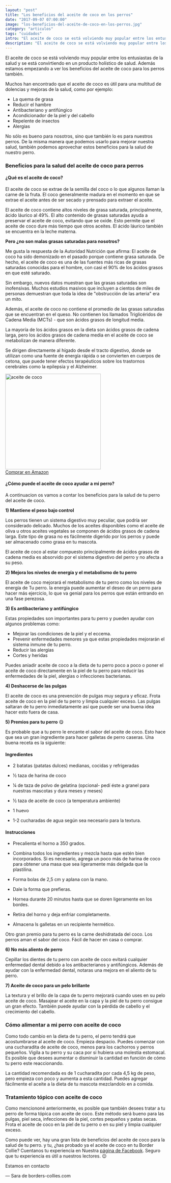 ```yaml
---
layout: "post"
title: "Los beneficios del aceite de coco en los perros"
date: "2017-09-07 07:00:00"
image: "los-beneficios-del-aceite-de-coco-en-los-perros.jpg"
category: "articulos"
tags: "cuidados"
intro: "El aceite de coco se está volviendo muy popular entre los entusiastas de la salud y se está convirtiendo en un producto holístico de salud."
description: "El aceite de coco se está volviendo muy popular entre los entusiastas de la salud y se está convirtiendo en un producto holístico de salud."
---
```


El aceite de coco se está volviendo muy popular entre los entusiastas de la salud y se está convirtiendo en un producto holístico de salud. Además estamos empezando a ver los beneficios del aceite de coco para los perros también.

Muchos han encontrado que el aceite de coco es útil para una multitud de dolencias y mejoras de la salud, como por ejemplo:

- La quema de grasa
- Reducir el hambre
- Antibacteriano y antifúngico
- Acondicionador de la piel y del cabello
- Repelente de insectos
- Alergias

No sólo es bueno para nosotros, sino que también lo es para nuestros perros. De la misma manera que podemos usarlo para mejorar nuestra salud, también podemos aprovechar estos beneficios para la salud de nuestro perro.

### Beneficios para la salud del aceite de coco para perros

#### ¿Qué es el aceite de coco?

El aceite de coco se extrae de la semilla del coco o lo que algunos llaman la carne de la fruta. El coco generalmente madura en el momento en que se extrae el aceite antes de ser secado y prensado para extraer el aceite.

El aceite de coco contiene altos niveles de grasa saturada, principalmente, ácido láurico al 49%. El alto contenido de grasas saturadas ayuda a preservar el aceite de coco, evitando que se oxide. Esto permite que el aceite de coco dure más tiempo que otros aceites. El ácido láurico también se encuentra en la leche materna.

**Pero ¿no son malas grasas saturadas para nosotros?**

Me gusta la respuesta de la Autoridad Nutrición que afirma: El aceite de coco ha sido demonizado en el pasado porque contiene grasa saturada. De hecho, el aceite de coco es una de las fuentes más ricas de grasas saturadas conocidas para el hombre, con casi el 90% de los ácidos grasos en que esté saturado.

Sin embargo, nuevos datos muestran que las grasas saturadas son inofensivas. Muchos estudios masivos que incluyen a cientos de miles de personas demuestran que toda la idea de "obstrucción de las arteria" era un mito.

Además, el aceite de coco no contiene el promedio de las grasas saturadas que se encuentran en el queso. No contienen los llamados Triglicéridos de Cadena Media (MCTs) - que son ácidos grasos de longitud media.

La mayoría de los ácidos grasos en la dieta son ácidos grasos de cadena larga, pero los ácidos grasos de cadena media en el aceite de coco se metabolizan de manera diferente.

Se dirigen directamente al hígado desde el tracto digestivo, donde se utilizan como una fuente de energía rápida o se convierten en cuerpos de cetona, que puede tener efectos terapéuticos sobre los trastornos cerebrales como la epilepsia y el Alzheimer.

<div class="text-center">
  <img src="{{ site.url }}/assets/img/productos/aceite-de-coco.jpg" width="300" height="auto" alt="aceite de coco"><br>
  <a class="button" href="https://www.amazon.es/NAturseed-Extracci%C3%B3n-Deportistas-Suplemento-Alimenticio/dp/B01H0B3G5W/ref=as_li_ss_tl?_encoding=UTF8&psc=1&refRID=J5T4E7MBN31TJYPVMFDV&linkCode=ll1&tag=bordecolli06-21&linkId=9d7b07de112726e4508f7b5788948c86">Comprar en Amazon</a><br>
</div>

#### ¿Cómo puede el aceite de coco ayudar a mi perro?

A continuacion os vamos a contar los beneficios para la salud de tu perro del aceite de coco.

**1) Mantiene el peso bajo control**

Los perros tienen un sistema digestivo muy peculiar, que podría ser considerado delicado. Muchos de los aceites disponibles como el aceite de oliva u otros aceites vegetales se componen de ácidos grasos de cadena larga. Este tipo de grasa no es fácilmente digerido por los perros y puede ser almacenado como grasa en tu mascota.

El aceite de coco al estar compuesto principalmente de ácidos grasos de cadena media es absorvido por el sistema digestivo del perro y no afecta a su peso.

**2) Mejora los niveles de energía y el metabolismo de tu perro**

El aceite de coco mejorará el metabolismo de tu perro como los niveles de energía de Tu perro. la energía puede aumentar el deseo de un perro para hacer más ejercicio, lo que va genial para los perros que están entrando en una fase perezosa.

**3) Es antibacteriano y antifúngico**

Estas propiedades son importantes para tu perro y pueden ayudar con algunos problemas como:
- Mejorar las condiciones de la piel y el eccema.
- Prevenir enfermedades menores ya que estas propiedades mejorarán el sistema inmune de tu perro.
- Reducir las alergias
- Cortes y heridas

Puedes aniadir aceite de coco a la dieta de tu perro poco a poco o poner el aceite de coco directamente en la piel de tu perro para reducir las enfermedades de la piel, alergias o infecciones bacterianas.

**4) Deshacerse de las pulgas**

El aceite de coco es una prevención de pulgas muy segura y eficaz.
Frota aceite de coco en la piel de tu perro y limpia cualquier exceso. Las pulgas saltaran de tu perro inmediatamente así que puede ser una buena idea hacer esto fuera de casa.

**5) Premios para tu perro** 😋

Es probable que a tu perro le encante el sabor del aceite de coco. Esto hace que sea un gran ingrediente para hacer galletas de perro caseras. Una buena receta es la siguiente:

#### Ingredientes

- 2 batatas (patatas dulces) medianas, cocidas y refrigeradas

- ½ taza de harina de coco

- ¼ de taza de polvo de gelatina (opcional- pedí éste a granel para nuestras mascotas y dura meses y meses)

- ½ taza de aceite de coco (a temperatura ambiente)

- 1 huevo

- 1-2 cucharadas de agua según sea necesario para la textura.

#### Instrucciones

- Precalienta el horno a 350 grados.

- Combina todos los ingredientes y mezcla hasta que estén bien incorporados. Si es necesario, agrega un poco más de harina de coco para obtener una masa que sea ligeramente más delgada que la plastilina.

- Forma bolas de 2,5 cm y aplana con la mano.

- Dale la forma que prefieras.

- Hornea durante 20 minutos hasta que se doren ligeramente en los bordes.

- Retira del horno y deja enfriar completamente.

- Almacena ls galletas en un recipiente hermético.

Otro gran premio para tu perro es la carne deshidratada del coco. Los perros aman el sabor del coco.
Fácil de hacer en casa o comprar.

**6) No más aliento de perro**

Cepillar los dientes de tu perro con aceite de coco evitará cualquier enfermedad dental debido a los antibacterianos y antifúngicos. Además de ayudar con la enfermedad dental, notaras una mejora en el aliento de tu perro.

**7) Aceite de coco para un pelo brillante**

La textura y el brillo de la capa de tu perro mejorará cuando uses en su pelo aceite de coco. Masajear el aceite en la capa y la piel de tu perro consigue un gran efecto. También puede ayudar con la pérdida de cabello y el crecimiento del cabello.

### Cómo alimentar a mi perro con aceite de coco

Como todo cambio en la dieta de tu perro, el perro tendrá que acostumbrarse al aceite de coco. Empieza despacio. Puedes comenzar con una cucharadita de aceite de coco, menos para los cachorros y perros pequeños. Vigila a tu perro y su caca por si hubiera una molestia estomacal. Es posible que desees aumentar o disminuir la cantidad en función de cómo tu perro este reaccionando.

La cantidad recomendada es de 1 cucharadita por cada 4,5 kg de peso, pero empieza con poco y aumenta a esta cantidad. Puedes agregar fácilmente el aceite a la dieta de tu mascota mezclandolo en a comida.

### Tratamiento tópico con aceite de coco

Como menciononé anteriormente, es posible que también desees tratar a tu perro de forma tópica con aceite de coco. Este método será bueno para las pulgas, piel seca, infecciones de la piel, cortes pequeños y patas secas. Frota el aceite de coco en la piel de tu perro o en su piel y limpia cualquier exceso.

Como puede ver, hay una gran lista de beneficios del aceite de coco para la salud de tu perro.
y tu, ¿has probado ya el aceite de coco en tu Border Collie? Cuentanos tu experiencia en Nuestra [página de Facebook](https://www.facebook.com/borderscolliescom/). Seguro que tu experiencia es útil a nuestros lectores. 😉 

Estamos en contacto

— Sara de borders-collies.com
